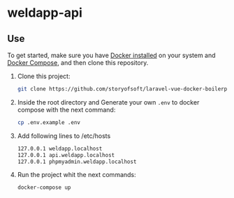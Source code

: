 # weldapp-api

## Use

To get started, make sure you have [Docker installed](https://docs.docker.com/) on your system and [Docker Compose](https://docs.docker.com/compose/install/), and then clone this repository.

1. Clone this project:

   ```sh
   git clone https://github.com/storyofsoft/laravel-vue-docker-boilerplate.git
   ```

2. Inside the root directory and Generate your own `.env` to docker compose with the next command:

   ```sh
   cp .env.example .env
   ```

3. Add following lines to /etc/hosts

   ```sh
   127.0.0.1 weldapp.localhost
   127.0.0.1 api.weldapp.localhost
   127.0.0.1 phpmyadmin.weldapp.localhost
   ```

4. Run the project whit the next commands:

   ```sh
   docker-compose up
   ```